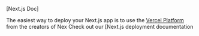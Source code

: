 

[Next.js Doc] 
  
The easiest way to deploy your Next.js app is to use the [Vercel Platform](https/vereomnewuium=dlttmptflxtmcetexap&utmpa=rea-nxt-pprd) from the creators of Nex
Check out our [Next.js deployment documentation

